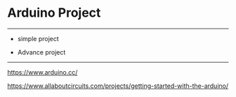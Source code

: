 # Arduino Project
--------------------------------

* simple project

* Advance project 

----------------------------------

https://www.arduino.cc/

https://www.allaboutcircuits.com/projects/getting-started-with-the-arduino/
